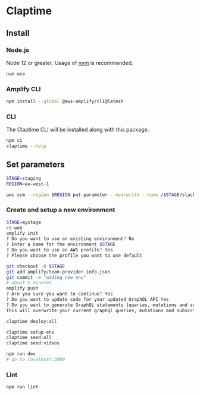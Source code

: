 # Claptime

## Install

### Node.js

Node 12 or greater. Usage of [nvm](https://github.com/nvm-sh/nvm) is recommended.

```bash
nvm use
```

### Amplify CLI

```bash
npm install --global @aws-amplify/cli@latest
```

### CLI

The Claptime CLI will be installed along with this package.

```bash
npm ci
claptime --help
```

## Set parameters

```bash
STAGE=staging
REGION=eu-west-1

aws ssm --region $REGION put-parameter --overwrite --name /$STAGE/slack-webhook --type String --value "[VALUE]"
```

### Create and setup a new environment

```bash
STAGE=mystage
cd web
amplify init
? Do you want to use an existing environment? No
? Enter a name for the environment $STAGE
? Do you want to use an AWS profile? Yes
? Please choose the profile you want to use default

git checkout -B $STAGE
git add amplify/team-provider-info.json
git commit -m "adding new env"
# about 5 minutes
amplify push
? Are you sure you want to continue? Yes
? Do you want to update code for your updated GraphQL API Yes
? Do you want to generate GraphQL statements (queries, mutations and subscription) based on your schema types?
This will overwrite your current graphql queries, mutations and subscriptions Yes

claptime deploy:all

claptime setup-env
claptime seed:all
claptime seed:videos

npm run dev
# go to localhost:3000
```

### Lint

```bash
npm run lint
```
